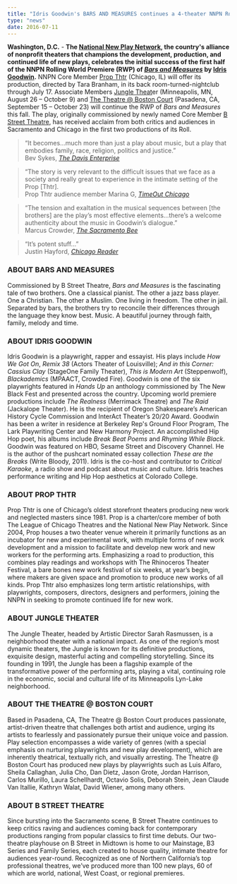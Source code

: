 ```yaml
---
title: "Idris Goodwin's BARS AND MEASURES continues a 4-theater NNPN Rolling World Premiere at Core Memeber Prop Thtr"
type: "news"
date: 2016-07-11
---
```


<span class="lead-in"><strong>Washington, D.C.</strong> - <strong>The </strong><a href="http://nnpn.org/" rel="nofollow"><strong>National New Play Network</strong></a><strong>, the country's alliance of nonprofit theaters that champions the development, production, and continued life of new plays, celebrates the initial success of the first half of the NNPN Rolling World Premiere (RWP) of </strong><a href="https://newplayexchange.org/plays/27367/bars-and-measures" rel="nofollow"><strong><em>Bars and Measures</em></strong></a><strong> by </strong><a href="http://www.idrisgoodwin.com/" rel="nofollow"><strong>Idris Goodwin</strong></a><strong>.</strong> NNPN Core Member <a href="http://www.propthtr.org/bars-and-measures.html" rel="nofollow">Prop Thtr</a> (Chicago, IL) will offer its production, directed by Tara Branham, in its back room-turned-nightclub through July 17. Associate Members <a href="http://www.jungletheater.com/barsandmeasures/" rel="nofollow">Jungle Theat</a>er (Minneapolis, MN, August 26 – October 9) and <a href="http://www.bostoncourt.com/events/294/bars-and-measures" rel="nofollow">The Theatre @ Boston Court</a> (Pasadena, CA, September 15 – October 23) will continue the RWP of <em>Bars and Measures </em>this fall. The play, originally commissioned by newly named Core Member <a href="https://bstreettheatre.org/bars-and-measures/" rel="nofollow">B Street Theatre</a>, has received acclaim from both critics and audiences in Sacramento and Chicago in the first two productions of its Roll.</span>

> “It becomes…much more than just a play about music, but a play that embodies family, race, religion, politics and justice.”\
Bev Sykes, [*The Davis Enterprise*](http://www.davisenterprise.com/arts/bars-and-measures-tackles-race-politics-religion-through-music/)

> “The story is very relevant to the difficult issues that we face as a society and really great to experience in the intimate setting of the Prop [Thtr].\
Prop Thtr audience member Marina G, [*TimeOut Chicago*](https://www.timeout.com/chicago/theater/bars-and-measures)

> “The tension and exaltation in the musical sequences between [the brothers] are the play’s most effective elements…there’s a welcome authenticity about the music in Goodwin’s dialogue.”\
Marcus Crowder, [*The Sacramento Bee*](http://www.sacbee.com/entertainment/arts-culture/article32968344.html)

> “It’s potent stuff…”\
Justin Hayford, [*Chicago Reader*](http://www.chicagoreader.com/chicago/bars-and-measures/Event?oid=22443477)

### ABOUT BARS AND MEASURES


Commissioned by B Street Theatre, <em>Bars and Measures</em> is the fascinating tale of two brothers. One a classical pianist. The other a jazz bass player. One a Christian. The other a Muslim. One living in freedom. The other in jail. Separated by bars, the brothers try to reconcile their differences through the language they know best. Music. A beautiful journey through faith, family, melody and time.

### ABOUT IDRIS GOODWIN

Idris Goodwin is a playwright, rapper and essayist. His plays include <em>How We Got On</em>, <em>Remix 38</em> (Actors Theater of Louisville); <em>And in this Corner: Cassius Clay</em> (StageOne Family Theater), <em>This is Modern Art</em> (Steppenwolf), <em>Blackademics</em> (MPAACT, Crowded Fire). Goodwin is one of the six playwrights featured in <em>Hands Up</em> an anthology commissioned by The New Black Fest and presented across the country. Upcoming world premiere productions include <em>The Realness</em> (Merrimack Theatre) and <em>The Raid</em> (Jackalope Theater). He is the recipient of Oregon Shakespeare’s American History Cycle Commission and InterAct Theater’s 20/20 Award. Goodwin has been a writer in residence at Berkeley Rep's Ground Floor Program, The Lark Playwriting Center and New Harmony Project. An accomplished Hip Hop poet, his albums include <em>Break Beat Poems</em> and <em>Rhyming While Black</em>. Goodwin was featured on HBO, Sesame Street and Discovery Channel. He is the author of the pushcart nominated essay collection <em>These are the Breaks</em> (Write Bloody, 2011). Idris is the co-host and contributor to <em>Critical Karaoke</em>, a radio show and podcast about music and culture. Idris teaches performance writing and Hip Hop aesthetics at Colorado College.

### ABOUT PROP THTR

Prop Thtr is one of Chicago’s oldest storefront theaters producing new work and neglected masters since 1981. Prop is a charter/core member of both The League of Chicago Theatres and the National New Play Network. Since 2004, Prop houses a two theater venue wherein it primarily functions as an incubator for new and experimental work, with multiple forms of new work development and a mission to facilitate and develop new work and new workers for the performing arts. Emphasizing a road to production, this combines play readings and workshops with The Rhinoceros Theater Festival, a bare bones new work festival of six weeks, at year’s begin, where makers are given space and promotion to produce new works of all kinds. Prop Thtr also emphasizes long term artistic relationships, with playwrights, composers, directors, designers and performers, joining the NNPN in seeking to promote continued life for new work.

### ABOUT JUNGLE THEATER

The Jungle Theater, headed by Artistic Director Sarah Rasmussen, is a neighborhood theater with a national impact. As one of the region’s most dynamic theaters, the Jungle is known for its definitive productions, exquisite design, masterful acting and compelling storytelling. Since its founding in 1991, the Jungle has been a flagship example of the transformative power of the performing arts, playing a vital, continuing role in the economic, social and cultural life of its Minneapolis Lyn-Lake neighborhood.

### ABOUT THE THEATRE @ BOSTON COURT

Based in Pasadena, CA, The Theatre @ Boston Court produces passionate, artist-driven theatre that challenges both artist and audience, urging its artists to fearlessly and passionately pursue their unique voice and passion. Play selection encompasses a wide variety of genres (with a special emphasis on nurturing playwrights and new play development), which are inherently theatrical, textually rich, and visually arresting. The Theatre @ Boston Court has produced new plays by playwrights such as Luis Alfaro, Sheila Callaghan, Julia Cho, Dan Dietz, Jason Grote, Jordan Harrison, Carlos Murillo, Laura Schellhardt, Octavio Solis, Deborah Stein, Jean Claude Van Itallie, Kathryn Walat, David Wiener, among many others.

### ABOUT B STREET THEATRE

Since bursting into the Sacramento scene, B Street Theatre continues to keep critics raving and audiences coming back for contemporary productions ranging from popular classics to first time debuts. Our two-theatre playhouse on B Street in Midtown is home to our Mainstage, B3 Series and Family Series, each created to house quality, intimate theatre for audiences year-round. Recognized as one of Northern California’s top professional theatres, we’ve produced more than 100 new plays, 60 of which are world, national, West Coast, or regional premieres.

